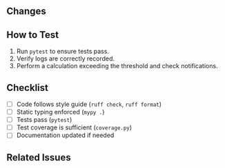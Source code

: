 ## Changes
<!-- Briefly describe the changes in this PR -->

## How to Test
1. Run `pytest` to ensure tests pass.
2. Verify logs are correctly recorded.
3. Perform a calculation exceeding the threshold and check notifications.

## Checklist
- [ ] Code follows style guide (`ruff check`, `ruff format`)
- [ ] Static typing enforced (`mypy .`)
- [ ] Tests pass (`pytest`)
- [ ] Test coverage is sufficient (`coverage.py`)
- [ ] Documentation updated if needed

## Related Issues
<!-- Link issue numbers using `Fixes #<issue-number>` -->